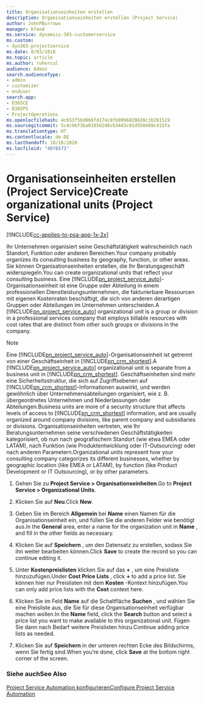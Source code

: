 ```yaml
---
title: Organisationseinheiten erstellen
description: Organisationseinheiten erstellen (Project Service)
author: JohnPBurrows
manager: kfend
ms.service: dynamics-365-customerservice
ms.custom:
- dyn365-projectservice
ms.date: 8/03/2018
ms.topic: article
ms.author: ruhercul
audience: Admin
search.audienceType:
- admin
- customizer
- enduser
search.app:
- D365CE
- D365PS
- ProjectOperations
ms.openlocfilehash: 4c653f5bd066fd174c8fb0996820628c1b281519
ms.sourcegitcommit: 5c4c9bf3ba018562d6cb3443c01d550489c415fa
ms.translationtype: HT
ms.contentlocale: de-DE
ms.lasthandoff: 10/16/2020
ms.locfileid: "4076573"
---
```

# <a name="create-organizational-units-project-service"></a><span data-ttu-id="9a1cb-103">Organisationseinheiten erstellen (Project Service)</span><span class="sxs-lookup"><span data-stu-id="9a1cb-103">Create organizational units (Project Service)</span></span>

[!INCLUDE[cc-applies-to-psa-app-1x-2x](../includes/cc-applies-to-psa-app-1x-2x.md)]

<span data-ttu-id="9a1cb-104">Ihr Unternehmen organisiert seine Geschäftstätigkeit wahrscheinlich nach Standort, Funktion oder anderen Bereichen.</span><span class="sxs-lookup"><span data-stu-id="9a1cb-104">Your company probably organizes its consulting business by geography, function, or other areas.</span></span> <span data-ttu-id="9a1cb-105">Sie können Organisationseinheiten erstellen, die Ihr Beratungsgeschäft widerspiegeln.</span><span class="sxs-lookup"><span data-stu-id="9a1cb-105">You can create organizational units that reflect your consulting business.</span></span> <span data-ttu-id="9a1cb-106">Eine [!INCLUDE[pn_project_service_auto](../includes/pn-project-service-auto.md)]-Organisationseinheit ist eine Gruppe oder Abteilung in einem professionellen Dienstleistungsunternehmen, die fakturierbare Ressourcen mit eigenen Kostenraten beschäftigt, die sich von anderen derartigen Gruppen oder Abteilungen im Unternehmen unterscheiden.</span><span class="sxs-lookup"><span data-stu-id="9a1cb-106">A [!INCLUDE[pn_project_service_auto](../includes/pn-project-service-auto.md)] organizational unit is a group or division in a professional services company that employs billable resources with cost rates that are distinct from other such groups or divisions in the company.</span></span>  
  
> [!NOTE]
>  <span data-ttu-id="9a1cb-107">Eine [!INCLUDE[pn_project_service_auto](../includes/pn-project-service-auto.md)]-Organisationseinheit ist getrennt von einer Geschäftseinheit in [!INCLUDE[pn_crm_shortest](../includes/pn-crm-shortest.md)].</span><span class="sxs-lookup"><span data-stu-id="9a1cb-107">A [!INCLUDE[pn_project_service_auto](../includes/pn-project-service-auto.md)] organizational unit is separate from a business unit in [!INCLUDE[pn_crm_shortest](../includes/pn-crm-shortest.md)].</span></span> <span data-ttu-id="9a1cb-108">Geschäftseinheiten sind mehr eine Sicherheitsstruktur, die sich auf Zugriffsebenen auf [!INCLUDE[pn_crm_shortest](../includes/pn-crm-shortest.md)]-Informationen auswirkt, und werden gewöhnlich über Unternehmensabteilungen organisiert, wie z. B. übergeordnetes Unternehmen und Niederlassungen oder Abteilungen.</span><span class="sxs-lookup"><span data-stu-id="9a1cb-108">Business units are more of a security structure that affects levels of access to [!INCLUDE[pn_crm_shortest](../includes/pn-crm-shortest.md)] information, and are usually organized around company divisions, like parent company and subsidiaries or divisions.</span></span> <span data-ttu-id="9a1cb-109">Organisationseinheiten vertreten, wie Ihr Beratungsunternehmen seine verschiedenen Geschäftstätigkeiten kategorisiert, ob nun nach geografischem Standort (wie etwa EMEA oder LATAM), nach Funktion (wie Produktentwicklung oder IT-Outsourcing) oder nach anderen Parametern.</span><span class="sxs-lookup"><span data-stu-id="9a1cb-109">Organizational units represent how your consulting company categorizes its different businesses, whether by geographic location (like EMEA or LATAM), by function (like Product Development or IT Outsourcing), or by other parameters.</span></span>  
  
1.  <span data-ttu-id="9a1cb-110">Gehen Sie zu **Project Service > Organisationseinheiten**.</span><span class="sxs-lookup"><span data-stu-id="9a1cb-110">Go to **Project Service > Organizational Units**.</span></span>  
  
2.  <span data-ttu-id="9a1cb-111">Klicken Sie auf **Neu**.</span><span class="sxs-lookup"><span data-stu-id="9a1cb-111">Click **New**.</span></span>  
  
3.  <span data-ttu-id="9a1cb-112">Geben Sie im Bereich **Allgemein** bei **Name** einen Namen für die Organisationseinheit ein, und füllen Sie die anderen Felder wie benötigt aus.</span><span class="sxs-lookup"><span data-stu-id="9a1cb-112">In the **General** area, enter a name for the organization unit in **Name** , and fill in the other fields as necessary.</span></span>  
  
4.  <span data-ttu-id="9a1cb-113">Klicken Sie auf **Speichern** , um den Datensatz zu erstellen, sodass Sie ihn weiter bearbeiten können.</span><span class="sxs-lookup"><span data-stu-id="9a1cb-113">Click **Save** to create the record so you can continue editing it.</span></span>  
  
5.  <span data-ttu-id="9a1cb-114">Unter **Kostenpreislisten** klicken Sie auf das **+** , um eine Preisliste hinzuzufügen.</span><span class="sxs-lookup"><span data-stu-id="9a1cb-114">Under **Cost Price Lists** , click **+** to add a price list.</span></span> <span data-ttu-id="9a1cb-115">Sie können hier nur Preislisten mit dem **Kosten** -Kontext hinzufügen.</span><span class="sxs-lookup"><span data-stu-id="9a1cb-115">You can only add price lists with the **Cost** context here.</span></span>  
  
6.  <span data-ttu-id="9a1cb-116">Klicken Sie im Feld **Name** auf die Schaltfläche **Suchen** , und wählen Sie eine Preisliste aus, die Sie für diese Organisationseinheit verfügbar machen wollen.</span><span class="sxs-lookup"><span data-stu-id="9a1cb-116">In the **Name** field, click the **Search** button and select a price list you want to make available to this organizational unit.</span></span> <span data-ttu-id="9a1cb-117">Fügen Sie dann nach Bedarf weitere Preislisten hinzu.</span><span class="sxs-lookup"><span data-stu-id="9a1cb-117">Continue adding price lists as needed.</span></span>  
  
7.  <span data-ttu-id="9a1cb-118">Klicken Sie auf **Speichern** in der unteren rechten Ecke des Bildschirms, wenn Sie fertig sind.</span><span class="sxs-lookup"><span data-stu-id="9a1cb-118">When you’re done, click **Save** at the bottom right corner of the screen.</span></span>  
  
### <a name="see-also"></a><span data-ttu-id="9a1cb-119">Siehe auch</span><span class="sxs-lookup"><span data-stu-id="9a1cb-119">See Also</span></span>  
 [<span data-ttu-id="9a1cb-120">Project Service Automation konfigurieren</span><span class="sxs-lookup"><span data-stu-id="9a1cb-120">Configure Project Service Automation</span></span>](../psa/configure.md)
